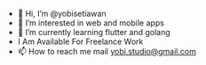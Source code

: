 - 👋 Hi, I’m @yobisetiawan
- 👀 I’m interested in web and mobile apps
- 🌱 I’m currently learning flutter and golang
- I Am Available For Freelance Work
- 📫 How to reach me mail yobi.studio@gmail.com

<!---
yobisetiawan/yobisetiawan is a ✨ special ✨ repository because its `README.md` (this file) appears on your GitHub profile.
You can click the Preview link to take a look at your changes.
--->

